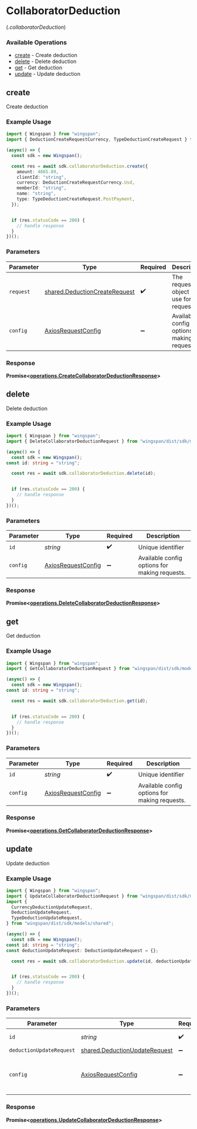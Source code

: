 # CollaboratorDeduction
(*.collaboratorDeduction*)

### Available Operations

* [create](#create) - Create deduction
* [delete](#delete) - Delete deduction
* [get](#get) - Get deduction
* [update](#update) - Update deduction

## create

Create deduction

### Example Usage

```typescript
import { Wingspan } from "wingspan";
import { DeductionCreateRequestCurrency, TypeDeductionCreateRequest } from "wingspan/dist/sdk/models/shared";

(async() => {
  const sdk = new Wingspan();

  const res = await sdk.collaboratorDeduction.create({
    amount: 4865.89,
    clientId: "string",
    currency: DeductionCreateRequestCurrency.Usd,
    memberId: "string",
    name: "string",
    type: TypeDeductionCreateRequest.PostPayment,
  });


  if (res.statusCode == 200) {
    // handle response
  }
})();
```

### Parameters

| Parameter                                                                      | Type                                                                           | Required                                                                       | Description                                                                    |
| ------------------------------------------------------------------------------ | ------------------------------------------------------------------------------ | ------------------------------------------------------------------------------ | ------------------------------------------------------------------------------ |
| `request`                                                                      | [shared.DeductionCreateRequest](../../models/shared/deductioncreaterequest.md) | :heavy_check_mark:                                                             | The request object to use for the request.                                     |
| `config`                                                                       | [AxiosRequestConfig](https://axios-http.com/docs/req_config)                   | :heavy_minus_sign:                                                             | Available config options for making requests.                                  |


### Response

**Promise<[operations.CreateCollaboratorDeductionResponse](../../models/operations/createcollaboratordeductionresponse.md)>**


## delete

Delete deduction

### Example Usage

```typescript
import { Wingspan } from "wingspan";
import { DeleteCollaboratorDeductionRequest } from "wingspan/dist/sdk/models/operations";

(async() => {
  const sdk = new Wingspan();
const id: string = "string";

  const res = await sdk.collaboratorDeduction.delete(id);


  if (res.statusCode == 200) {
    // handle response
  }
})();
```

### Parameters

| Parameter                                                    | Type                                                         | Required                                                     | Description                                                  |
| ------------------------------------------------------------ | ------------------------------------------------------------ | ------------------------------------------------------------ | ------------------------------------------------------------ |
| `id`                                                         | *string*                                                     | :heavy_check_mark:                                           | Unique identifier                                            |
| `config`                                                     | [AxiosRequestConfig](https://axios-http.com/docs/req_config) | :heavy_minus_sign:                                           | Available config options for making requests.                |


### Response

**Promise<[operations.DeleteCollaboratorDeductionResponse](../../models/operations/deletecollaboratordeductionresponse.md)>**


## get

Get deduction

### Example Usage

```typescript
import { Wingspan } from "wingspan";
import { GetCollaboratorDeductionRequest } from "wingspan/dist/sdk/models/operations";

(async() => {
  const sdk = new Wingspan();
const id: string = "string";

  const res = await sdk.collaboratorDeduction.get(id);


  if (res.statusCode == 200) {
    // handle response
  }
})();
```

### Parameters

| Parameter                                                    | Type                                                         | Required                                                     | Description                                                  |
| ------------------------------------------------------------ | ------------------------------------------------------------ | ------------------------------------------------------------ | ------------------------------------------------------------ |
| `id`                                                         | *string*                                                     | :heavy_check_mark:                                           | Unique identifier                                            |
| `config`                                                     | [AxiosRequestConfig](https://axios-http.com/docs/req_config) | :heavy_minus_sign:                                           | Available config options for making requests.                |


### Response

**Promise<[operations.GetCollaboratorDeductionResponse](../../models/operations/getcollaboratordeductionresponse.md)>**


## update

Update deduction

### Example Usage

```typescript
import { Wingspan } from "wingspan";
import { UpdateCollaboratorDeductionRequest } from "wingspan/dist/sdk/models/operations";
import {
  CurrencyDeductionUpdateRequest,
  DeductionUpdateRequest,
  TypeDeductionUpdateRequest,
} from "wingspan/dist/sdk/models/shared";

(async() => {
  const sdk = new Wingspan();
const id: string = "string";
const deductionUpdateRequest: DeductionUpdateRequest = {};

  const res = await sdk.collaboratorDeduction.update(id, deductionUpdateRequest);


  if (res.statusCode == 200) {
    // handle response
  }
})();
```

### Parameters

| Parameter                                                                      | Type                                                                           | Required                                                                       | Description                                                                    |
| ------------------------------------------------------------------------------ | ------------------------------------------------------------------------------ | ------------------------------------------------------------------------------ | ------------------------------------------------------------------------------ |
| `id`                                                                           | *string*                                                                       | :heavy_check_mark:                                                             | Unique identifier                                                              |
| `deductionUpdateRequest`                                                       | [shared.DeductionUpdateRequest](../../models/shared/deductionupdaterequest.md) | :heavy_minus_sign:                                                             | N/A                                                                            |
| `config`                                                                       | [AxiosRequestConfig](https://axios-http.com/docs/req_config)                   | :heavy_minus_sign:                                                             | Available config options for making requests.                                  |


### Response

**Promise<[operations.UpdateCollaboratorDeductionResponse](../../models/operations/updatecollaboratordeductionresponse.md)>**

